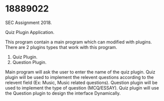 # 18889022
SEC Assignment 2018.

Quiz Plugin Application.

This program contain a main program which can modified with plugins. There are 2 plugins types that work with this program.
1. Quiz Plugin.
2. Question Plugin.

Main program will ask the user to enter the name of the quiz plugin.
Quiz plugin will be used to implement the relevent questions according to the relevent field (Ex: Music, Music related questions). 
Question plugin will be used to implement the type of question (MCQ/ESSAY).
Quiz plugin will use the Question plugin to design the interface Dynamically.
